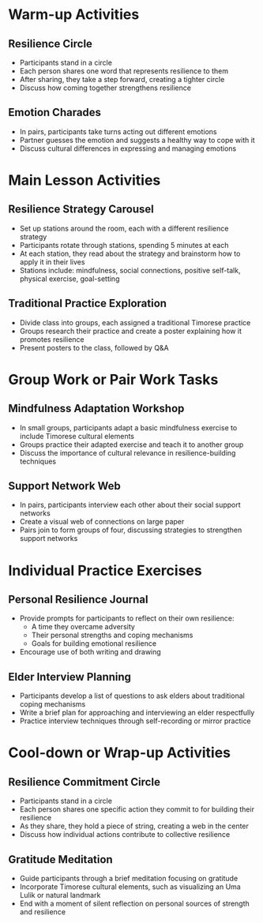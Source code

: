 # Warm-up Activities

## Resilience Circle
- Participants stand in a circle
- Each person shares one word that represents resilience to them
- After sharing, they take a step forward, creating a tighter circle
- Discuss how coming together strengthens resilience

## Emotion Charades
- In pairs, participants take turns acting out different emotions
- Partner guesses the emotion and suggests a healthy way to cope with it
- Discuss cultural differences in expressing and managing emotions

# Main Lesson Activities

## Resilience Strategy Carousel
- Set up stations around the room, each with a different resilience strategy
- Participants rotate through stations, spending 5 minutes at each
- At each station, they read about the strategy and brainstorm how to apply it in their lives
- Stations include: mindfulness, social connections, positive self-talk, physical exercise, goal-setting

## Traditional Practice Exploration
- Divide class into groups, each assigned a traditional Timorese practice
- Groups research their practice and create a poster explaining how it promotes resilience
- Present posters to the class, followed by Q&A

# Group Work or Pair Work Tasks

## Mindfulness Adaptation Workshop
- In small groups, participants adapt a basic mindfulness exercise to include Timorese cultural elements
- Groups practice their adapted exercise and teach it to another group
- Discuss the importance of cultural relevance in resilience-building techniques

## Support Network Web
- In pairs, participants interview each other about their social support networks
- Create a visual web of connections on large paper
- Pairs join to form groups of four, discussing strategies to strengthen support networks

# Individual Practice Exercises

## Personal Resilience Journal
- Provide prompts for participants to reflect on their own resilience:
  * A time they overcame adversity
  * Their personal strengths and coping mechanisms
  * Goals for building emotional resilience
- Encourage use of both writing and drawing

## Elder Interview Planning
- Participants develop a list of questions to ask elders about traditional coping mechanisms
- Write a brief plan for approaching and interviewing an elder respectfully
- Practice interview techniques through self-recording or mirror practice

# Cool-down or Wrap-up Activities

## Resilience Commitment Circle
- Participants stand in a circle
- Each person shares one specific action they commit to for building their resilience
- As they share, they hold a piece of string, creating a web in the center
- Discuss how individual actions contribute to collective resilience

## Gratitude Meditation
- Guide participants through a brief meditation focusing on gratitude
- Incorporate Timorese cultural elements, such as visualizing an Uma Lulik or natural landmark
- End with a moment of silent reflection on personal sources of strength and resilience